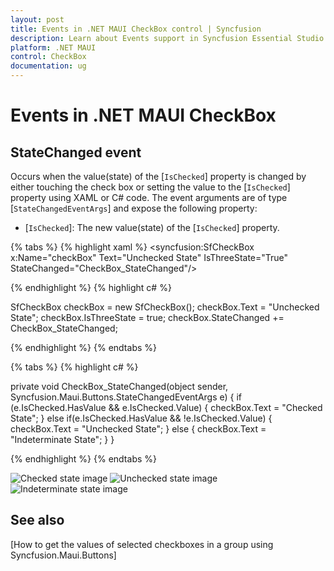 ```yaml
---
layout: post
title: Events in .NET MAUI CheckBox control | Syncfusion
description: Learn about Events support in Syncfusion Essential Studio .NET MAUI CheckBox control, its elements and more.
platform: .NET MAUI
control: CheckBox
documentation: ug
---
```


# Events in .NET MAUI CheckBox

## StateChanged event

Occurs when the value(state) of the [`IsChecked`] property is changed by either touching the check box or setting the value to the [`IsChecked`] property using XAML or C# code. The event arguments are of type [`StateChangedEventArgs`] and expose the following property:

* [`IsChecked`]: The new value(state) of the [`IsChecked`] property.

{% tabs %}
{% highlight xaml %}
<syncfusion:SfCheckBox x:Name="checkBox" Text="Unchecked State" IsThreeState="True" StateChanged="CheckBox_StateChanged"/>

{% endhighlight %}
{% highlight c# %}

SfCheckBox checkBox = new SfCheckBox();
checkBox.Text = "Unchecked State";
checkBox.IsThreeState = true;
checkBox.StateChanged += CheckBox_StateChanged;
	
{% endhighlight %}
{% endtabs %}

{% tabs %}
{% highlight c# %}

private void CheckBox_StateChanged(object sender, Syncfusion.Maui.Buttons.StateChangedEventArgs e)
{
    if (e.IsChecked.HasValue && e.IsChecked.Value)
    {
        checkBox.Text = "Checked State";
    }
    else if(e.IsChecked.HasValue && !e.IsChecked.Value)
    {
        checkBox.Text = "Unchecked State";
    }
    else
    {
    checkBox.Text = "Indeterminate State";
    }
}

{% endhighlight %}
{% endtabs %}

![Checked state image](Images/Event1.png)
![Unchecked state image](Images/Event2.png)
![Indeterminate state image ](Images/Event3.png)

## See also

[How to get the values of selected checkboxes in a group using Syncfusion.Maui.Buttons]
